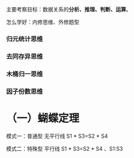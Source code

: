 
主要考察目标：数据关系的**分析、推理、判断、运算**。

怎么学好：内修思维、外修题型

### 归元统计思维

### 去同存异思维

### 木桶归一思维

### 因子份数思维


# （一）蝴蝶定理

模式一：普通型 无平行线 S1 * S3=S2 * S4

模式二：特殊型 平行线 S1 * S3=S2 * S4 、S1:S3
